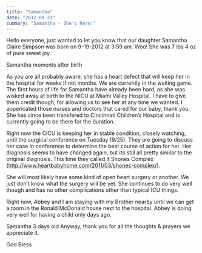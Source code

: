 ```yaml
---
title: "Samantha"
date: "2012-09-23"
summary: "Samantha - She's here!"
---
```


Hello everyone, just wanted to let you know that our daughter Samantha Claire Simpson was born on 9-19-2012 at 3:59 am. Woo! She was 7 lbs 4 oz of pure sweet joy.

Samantha moments after birth

As you are all probably aware, she has a heart defect that will keep her in the hospital for weeks if not months. We are currently in the waiting game. The first hours of life for Samantha have already been hard, as she was wisked away at birth to the NICU at Miami Valley Hospital. I have to give them credit though, for allowing us to see her at any time we wanted. I appericated those nurses and doctors that cared for our baby, thank you. She has since been transfered to Cincinnati Children’s Hospital and is currently going to be there for the duration.

Right now the CICU is keeping her in stable condition, closely watching, until the surgical conference on Tuesday (9/25). They are going to discuss her case in conference to determine the best course of action for her. Her diagnosis seems to have changed again, but its still all pretty similar to the original diagnosis. This time they called it Shones Complex (http://www.heartbabyhome.com/2011/03/shones-complex/).

She will most likely have some kind of open heart surgery or another. We just don’t know what the surgery will be yet. She continues to do very well though and has no other complications other than typical ICU things.

Right now, Abbey and I am staying with my Brother nearby until we can get a room in the Ronald McDonald house next to the hospital. Abbey is doing very well for having a child only days ago.

Samantha 3 days old
Anyway, thank you for all the thoughts & prayers we appreciate it.

God Bless
